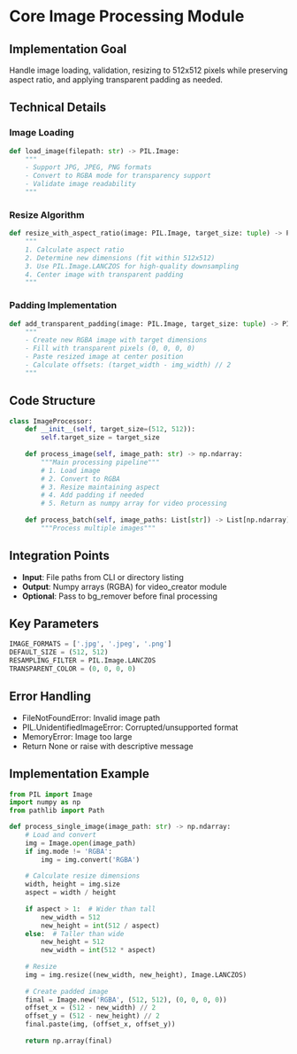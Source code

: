 # Core Image Processing Module

## Implementation Goal
Handle image loading, validation, resizing to 512x512 pixels while preserving aspect ratio, and applying transparent padding as needed.

## Technical Details

### Image Loading
```python
def load_image(filepath: str) -> PIL.Image:
    """
    - Support JPG, JPEG, PNG formats
    - Convert to RGBA mode for transparency support
    - Validate image readability
    """
```

### Resize Algorithm
```python
def resize_with_aspect_ratio(image: PIL.Image, target_size: tuple) -> PIL.Image:
    """
    1. Calculate aspect ratio
    2. Determine new dimensions (fit within 512x512)
    3. Use PIL.Image.LANCZOS for high-quality downsampling
    4. Center image with transparent padding
    """
```

### Padding Implementation
```python
def add_transparent_padding(image: PIL.Image, target_size: tuple) -> PIL.Image:
    """
    - Create new RGBA image with target dimensions
    - Fill with transparent pixels (0, 0, 0, 0)
    - Paste resized image at center position
    - Calculate offsets: (target_width - img_width) // 2
    """
```

## Code Structure

```python
class ImageProcessor:
    def __init__(self, target_size=(512, 512)):
        self.target_size = target_size
    
    def process_image(self, image_path: str) -> np.ndarray:
        """Main processing pipeline"""
        # 1. Load image
        # 2. Convert to RGBA
        # 3. Resize maintaining aspect
        # 4. Add padding if needed
        # 5. Return as numpy array for video processing
    
    def process_batch(self, image_paths: List[str]) -> List[np.ndarray]:
        """Process multiple images"""
```

## Integration Points
- **Input**: File paths from CLI or directory listing
- **Output**: Numpy arrays (RGBA) for video_creator module
- **Optional**: Pass to bg_remover before final processing

## Key Parameters

```python
IMAGE_FORMATS = ['.jpg', '.jpeg', '.png']
DEFAULT_SIZE = (512, 512)
RESAMPLING_FILTER = PIL.Image.LANCZOS
TRANSPARENT_COLOR = (0, 0, 0, 0)
```

## Error Handling
- FileNotFoundError: Invalid image path
- PIL.UnidentifiedImageError: Corrupted/unsupported format
- MemoryError: Image too large
- Return None or raise with descriptive message

## Implementation Example

```python
from PIL import Image
import numpy as np
from pathlib import Path

def process_single_image(image_path: str) -> np.ndarray:
    # Load and convert
    img = Image.open(image_path)
    if img.mode != 'RGBA':
        img = img.convert('RGBA')
    
    # Calculate resize dimensions
    width, height = img.size
    aspect = width / height
    
    if aspect > 1:  # Wider than tall
        new_width = 512
        new_height = int(512 / aspect)
    else:  # Taller than wide
        new_height = 512
        new_width = int(512 * aspect)
    
    # Resize
    img = img.resize((new_width, new_height), Image.LANCZOS)
    
    # Create padded image
    final = Image.new('RGBA', (512, 512), (0, 0, 0, 0))
    offset_x = (512 - new_width) // 2
    offset_y = (512 - new_height) // 2
    final.paste(img, (offset_x, offset_y))
    
    return np.array(final)

